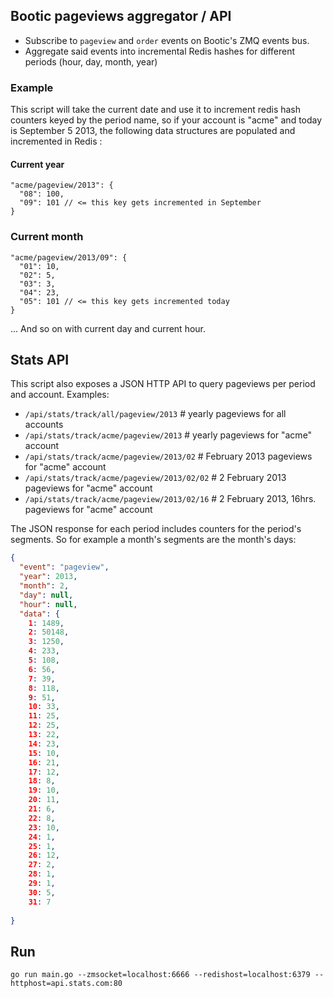 ## Bootic pageviews aggregator / API

* Subscribe to `pageview` and `order` events on Bootic's ZMQ events bus.
* Aggregate said events into incremental Redis hashes for different periods (hour, day, month, year)

### Example

This script will take the current date and use it to increment redis hash counters keyed by the period name, so if your account is "acme" and today is September 5 2013, the following data structures are populated and incremented in Redis :

#### Current year

```
"acme/pageview/2013": {
  "08": 100,
  "09": 101 // <= this key gets incremented in September
}
```

### Current month

```
"acme/pageview/2013/09": {
  "01": 10,
  "02": 5,
  "03": 3,
  "04": 23,
  "05": 101 // <= this key gets incremented today
}
```

... And so on with current day and current hour.

## Stats API

This script also exposes a JSON HTTP API to query pageviews per period and account. Examples:

* `/api/stats/track/all/pageview/2013`  # yearly pageviews for all accounts
* `/api/stats/track/acme/pageview/2013` # yearly pageviews for "acme" account
* `/api/stats/track/acme/pageview/2013/02` # February 2013 pageviews for "acme" account
* `/api/stats/track/acme/pageview/2013/02/02` # 2 February 2013 pageviews for "acme" account
* `/api/stats/track/acme/pageview/2013/02/16` # 2 February 2013, 16hrs. pageviews for "acme" account

The JSON response for each period includes counters for the period's segments. So for example a month's segments are the month's days:

```json
{
  "event": "pageview",
  "year": 2013,
  "month": 2,
  "day": null,
  "hour": null,
  "data": {
    1: 1489,
    2: 50148,
    3: 1250,
    4: 233,
    5: 108,
    6: 56,
    7: 39,
    8: 118,
    9: 51,
    10: 33,
    11: 25,
    12: 25,
    13: 22,
    14: 23,
    15: 10,
    16: 21,
    17: 12,
    18: 8,
    19: 10,
    20: 11,
    21: 6,
    22: 8,
    23: 10,
    24: 1,
    25: 1,
    26: 12,
    27: 2,
    28: 1,
    29: 1,
    30: 5,
    31: 7
  
}
```

## Run

    go run main.go --zmsocket=localhost:6666 --redishost=localhost:6379 --httphost=api.stats.com:80
